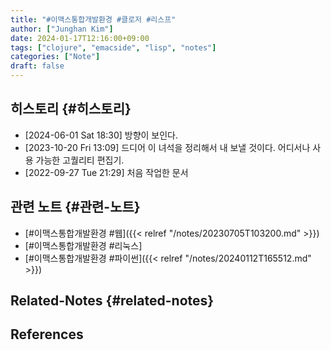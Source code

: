 ```yaml
---
title: "#이맥스통합개발환경 #클로저 #리스프"
author: ["Junghan Kim"]
date: 2024-01-17T12:16:00+09:00
tags: ["clojure", "emacside", "lisp", "notes"]
categories: ["Note"]
draft: false
---
```


## 히스토리 {#히스토리}

-   <span class="timestamp-wrapper"><span class="timestamp">[2024-06-01 Sat 18:30] </span></span> 방향이 보인다.
-   <span class="timestamp-wrapper"><span class="timestamp">[2023-10-20 Fri 13:09] </span></span> 드디어 이 녀석을 정리해서 내 보낼 것이다. 어디서나 사용 가능한 고퀄리티 편집기.
-   <span class="timestamp-wrapper"><span class="timestamp">[2022-09-27 Tue 21:29] </span></span> 처음 작업한 문서


## 관련 노트 {#관련-노트}

-   [#이맥스통합개발환경 #웹]({{< relref "/notes/20230705T103200.md" >}})
-   [#이맥스통합개발환경 #리눅스]
-   [#이맥스통합개발환경 #파이썬]({{< relref "/notes/20240112T165512.md" >}})


## Related-Notes {#related-notes}

## References

<style>.csl-entry{text-indent: -1.5em; margin-left: 1.5em;}</style><div class="csl-bib-body">
</div>
